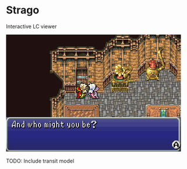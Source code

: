 # Strago
Interactive LC viewer

![Strago](https://github.com/astrofelipe/Strago/raw/master/img/strago.png)

TODO: Include transit model

